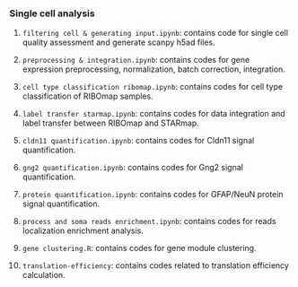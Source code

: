 ### Single cell analysis

1. ```filtering cell & generating input.ipynb```: contains code for single cell quality assessment and generate scanpy h5ad files. 

2. ```preprocessing & integration.ipynb```: contains codes for gene expression preprocessing, normalization, batch correction, integration. 

3. ```cell type classification ribomap.ipynb```: contains codes for cell type classification of RIBOmap samples. 

4. ```label transfer starmap.ipynb```: contains codes for data integration and label transfer between RIBOmap and STARmap. 

5. ```cldn11 quantification.ipynb```: contains codes for Cldn11 signal quantification. 

6. ```gng2 quantification.ipynb```: contains codes for Gng2 signal quantification. 

7. ```protein quantification.ipynb```: contains codes for GFAP/NeuN protein signal quantification. 

8. ```process and soma reads enrichment.ipynb```: contains codes for reads localization enrichment analysis. 

9. ```gene clustering.R```: contains codes for gene module clustering. 

10. ```translation-efficiency```: contains codes related to translation efficiency calculation. 
